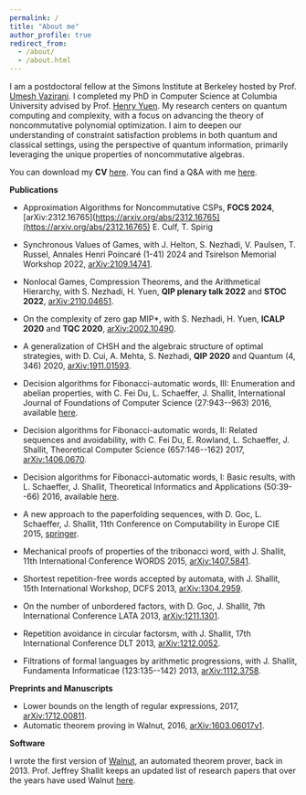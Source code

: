 ```yaml
---
permalink: /
title: "About me"
author_profile: true
redirect_from: 
  - /about/
  - /about.html
---
```


I am a postdoctoral fellow at the Simons Institute at Berkeley hosted by Prof. [Umesh Vazirani](https://people.eecs.berkeley.edu/~vazirani/). I completed my PhD in Computer Science at Columbia University advised by Prof. [Henry Yuen](https://www.henryyuen.net/). My research centers on quantum computing and complexity, with a focus on advancing the theory of noncommutative polynomial optimization. I aim to deepen our understanding of constraint satisfaction problems in both quantum and classical settings, using the perspective of quantum information, primarily leveraging the unique properties of noncommutative algebras.

You can download my **CV** [here](/files/cv.pdf). You can find a Q&A with me [here](https://quantum.columbia.edu/news/quantum-qa-phd-student-hamoon-mousavi). 

**Publications**
+ Approximation Algorithms for Noncommutative CSPs, **FOCS 2024**, [arXiv:2312.16765](https://arxiv.org/abs/2312.16765](https://arxiv.org/abs/2312.16765)
  E. Culf, T. Spirig

+ Synchronous Values of Games, with J. Helton, S. Nezhadi, V. Paulsen, T. Russel, Annales Henri Poincaré (1-41) 2024 and Tsirelson Memorial Workshop 2022, [arXiv:2109.14741](https://arxiv.org/abs/2109.14741).

+ Nonlocal Games, Compression Theorems, and the Arithmetical Hierarchy, with S. Nezhadi, H. Yuen, **QIP plenary talk 2022** and **STOC 2022**, [arXiv:2110.04651](https://arxiv.org/abs/2110.04651).

+ On the complexity of zero gap MIP*, with S. Nezhadi, H. Yuen, **ICALP 2020** and **TQC 2020**, [arXiv:2002.10490](https://arxiv.org/abs/2002.10490]).

+ A generalization of CHSH and the algebraic structure of optimal strategies, with D. Cui, A. Mehta, S. Nezhadi, **QIP 2020** and Quantum (4, 346) 2020, [arXiv:1911.01593](https://arxiv.org/abs/1911.01593).


+ Decision algorithms for Fibonacci-automatic words, III: Enumeration and abelian properties, with C. Fei Du, L. Schaeffer, J. Shallit, International Journal of Foundations of Computer Science (27:943--963) 2016, available [here](https://www.worldscientific.com/doi/abs/10.1142/S0129054116500386?srsltid=AfmBOopcvvAYepum-7i2h_770fyc8YLEjg8_1MZ2PkuZRJXNjlcy7e1x).

+ Decision algorithms for Fibonacci-automatic words, II: Related sequences and avoidability, with C. Fei Du, E. Rowland, L. Schaeffer, J. Shallit, Theoretical Computer Science (657:146--162) 2017, [arXiv:1406.0670](https://arxiv.org/abs/1406.0670).

+ Decision algorithms for Fibonacci-automatic words, I: Basic results, with L. Schaeffer, J. Shallit, Theoretical Informatics and Applications (50:39--66) 2016, available [here](https://www.rairo-ita.org/articles/ita/abs/2016/01/ita160024/ita160024.html).

+ A new approach to the paperfolding sequences, with D. Goc, L. Schaeffer, J. Shallit, 11th Conference on Computability in Europe CIE 2015, [springer](https://link.springer.com/chapter/10.1007/978-3-319-20028-6_4).

+ Mechanical proofs of properties of the tribonacci word, with J. Shallit, 11th International Conference WORDS 2015, [arXiv:1407.5841](https://arxiv.org/abs/1407.5841).

+ Shortest repetition-free words accepted by automata, with J. Shallit, 15th International Workshop, DCFS 2013, [arXiv:1304.2959](https://arxiv.org/abs/1304.2959).

+ On the number of unbordered factors, with D. Goc, J. Shallit, 7th International Conference LATA 2013, [arXiv:1211.1301](https://arxiv.org/abs/1211.1301).

+ Repetition avoidance in circular factorsm, with J. Shallit, 17th International Conference DLT 2013, [arXiv:1212.0052](https://arxiv.org/abs/1212.0052).

+ Filtrations of formal languages by arithmetic progressions, with J. Shallit, Fundamenta Informaticae (123:135--142) 2013, [arXiv:1112.3758](https://arxiv.org/abs/1112.3758}{arXiv:1112.3758).

**Preprints and Manuscripts**
+ Lower bounds on the length of regular expressions, 2017, [arXiv:1712.00811](https://arxiv.org/abs/1712.00811v2).
+ Automatic theorem proving in Walnut, 2016, [arXiv:1603.06017v1](https://arxiv.org/abs/1603.06017}{arXiv:1603.06017v1).

**Software**

  I wrote the first version of [Walnut](https://github.com/hamousavi/Walnut), an automated theorem prover, back in 2013. Prof. Jeffrey Shallit keeps an updated list of research papers that over the years have used Walnut [here](https://cs.uwaterloo.ca/~shallit/walnut.html).



  


